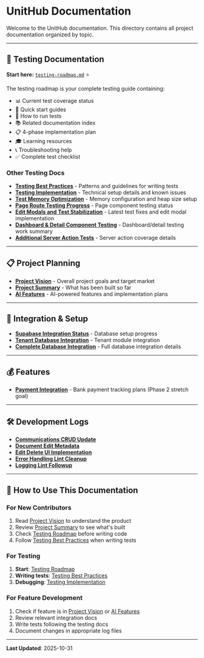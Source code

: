 # UnitHub Documentation

Welcome to the UnitHub documentation. This directory contains all project documentation organized by topic.

---

## 🧪 Testing Documentation

**Start here:** [`testing-roadmap.md`](./testing-roadmap.md) ⭐

The testing roadmap is your complete testing guide containing:
- 📊 Current test coverage status
- 🎯 Quick start guides
- 🏃 How to run tests
- 📚 Related documentation index
- 📋 4-phase implementation plan
- 🎓 Learning resources
- 📞 Troubleshooting help
- ✅ Complete test checklist

### Other Testing Docs

- **[Testing Best Practices](./testing-best-practices.md)** - Patterns and guidelines for writing tests
- **[Testing Implementation](./testing-implementation.md)** - Technical setup details and known issues
- **[Test Memory Optimization](./test-memory-optimization.md)** - Memory configuration and heap size setup
- **[Page Route Testing Progress](./page-route-testing-progress.md)** - Page component testing status
- **[Edit Modals and Test Stabilization](./edit-modals-and-test-stabilization.md)** - Latest test fixes and edit modal implementation
- **[Dashboard & Detail Component Testing](./dashboard-and-detail-testing.md)** - Dashboard/detail testing work summary
- **[Additional Server Action Tests](./additional-server-action-tests.md)** - Server action coverage details

---

## 📋 Project Planning

- **[Project Vision](./project-vision.md)** - Overall project goals and target market
- **[Project Summary](./project-summary.md)** - What has been built so far
- **[AI Features](./ai-features.md)** - AI-powered features and implementation plans

---

## 🔧 Integration & Setup

- **[Supabase Integration Status](./supabase-integration-status.md)** - Database setup progress
- **[Tenant Database Integration](./tenant-database-integration.md)** - Tenant module integration
- **[Complete Database Integration](./complete-database-integration.md)** - Full database integration details

---

## 💰 Features

- **[Payment Integration](./payment-integration.md)** - Bank payment tracking plans (Phase 2 stretch goal)

---

## 🛠️ Development Logs

- **[Communications CRUD Update](./communications-crud-update.md)**
- **[Document Edit Metadata](./document-edit-metadata.md)**
- **[Edit Delete UI Implementation](./edit-delete-ui-implementation.md)**
- **[Error Handling Lint Cleanup](./error-handling-lint-cleanup.md)**
- **[Logging Lint Followup](./logging-lint-followup.md)**

---

## 📖 How to Use This Documentation

### For New Contributors
1. Read [Project Vision](./project-vision.md) to understand the product
2. Review [Project Summary](./project-summary.md) to see what's built
3. Check [Testing Roadmap](./testing-roadmap.md) before writing code
4. Follow [Testing Best Practices](./testing-best-practices.md) when writing tests

### For Testing
1. **Start**: [Testing Roadmap](./testing-roadmap.md)
2. **Writing tests**: [Testing Best Practices](./testing-best-practices.md)
3. **Debugging**: [Testing Implementation](./testing-implementation.md)

### For Feature Development
1. Check if feature is in [Project Vision](./project-vision.md) or [AI Features](./ai-features.md)
2. Review relevant integration docs
3. Write tests following the testing docs
4. Document changes in appropriate log files

---

**Last Updated**: 2025-10-31
